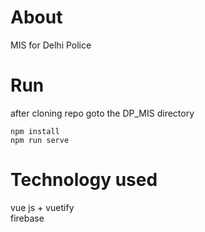 # About
MIS for Delhi Police 

# Run
after cloning repo goto the DP_MIS directory <br />
```
npm install
npm run serve
```

# Technology used
vue js + vuetify<br />
firebase